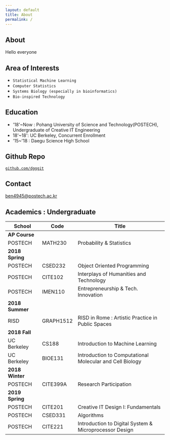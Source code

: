 ```yaml
---
layout: default
title: About
permalink: /
---
```


## About
Hello everyone


## Area of Interests
- `Statistical Machine Learning`
- `Computer Statistics`
- `Systems Biology (especially in bioinformatics)`
- `Bio-inspired Technology`


## Education

+ '18'~Now : Pohang University of Science and Technology(POSTECH),  
Undergraduate of Creative IT Engineering
+ 18'~18': UC Berkeley, Concurrent Enrollment
+ '15~'18 : Daegu Science High School

## Github Repo
[`github.com/dgggit`](http://github.com/dgggit)

## Contact
ben4945@postech.ac.kr  

## Academics : Undergraduate

| School      | Code      | Title                                                    |
|-------------|-----------|----------------------------------------------------------|
|  **AP Course**           |           |                                               |
| POSTECH     | MATH230   | Probability & Statistics                                 |
|  **2018 Spring**           |           |                                             |
| POSTECH     | CSED232   | Object Oriented Programming                              |
| POSTECH     | CITE102   | Interplays of Humanities and Technology                  |
| POSTECH     | IMEN110   | Entrepreneurship & Tech. Innovation                      |
| **2018 Summer**            |           |                                             |
| RISD        | GRAPH1512 | RISD in Rome : Artistic Practice in Public Spaces        |
| **2018 Fall**            |           |                                               |
| UC Berkeley | CS188     | Introduction to Machine Learning                         |
| UC Berkeley | BIOE131   | Introduction to Computational Molecular and Cell Biology |
| **2018 Winter**            |           |                                               |
| POSTECH            | CITE399A          |  Research Participation                                             |
| **2019 Spring**            |           |                                               |
| POSTECH     | CITE201   | Creative IT Design I: Fundamentals                              |
| POSTECH     | CSED331   | Algorithms                      |
| POSTECH     | CITE221   | Introduction to Digital System & Microprocessor Design                  |






